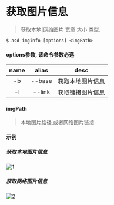# 获取图片信息

> 获取本地|网络图片 宽高 大小 类型.

```shell
$ asd imginfo [options] <imgPath>
```

#### options参数, __该命令参数必选__

| name |       alias     |          desc       |
| :--: | :-------------: | :---------------------: |
|  -b  |    --base    |      获取本地图片信息  |
|  -l  |    --link    |   获取链接图片信息 |

#### imgPath
> 本地图片路径,或者网络图片链接.

#### 示例

##### 获取本地图片信息
![1](/asd-command/imginfo.gif)

##### 获取网络图片信息

![2](/asd-command/imginfo2.gif)